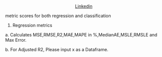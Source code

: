 <div align='center'>
 <a href="https://www.linkedin.com/in/sarath-babu-35baa685/">Linkedin</a>
 </div>

metric scores for both regression and classification

1. Regression metrics

 a. Calculates MSE,RMSE,R2,MAE,MAPE in %,MedianAE,MSLE,RMSLE and Max Error.

 b. For Adjusted R2, Please input x as a Dataframe.
